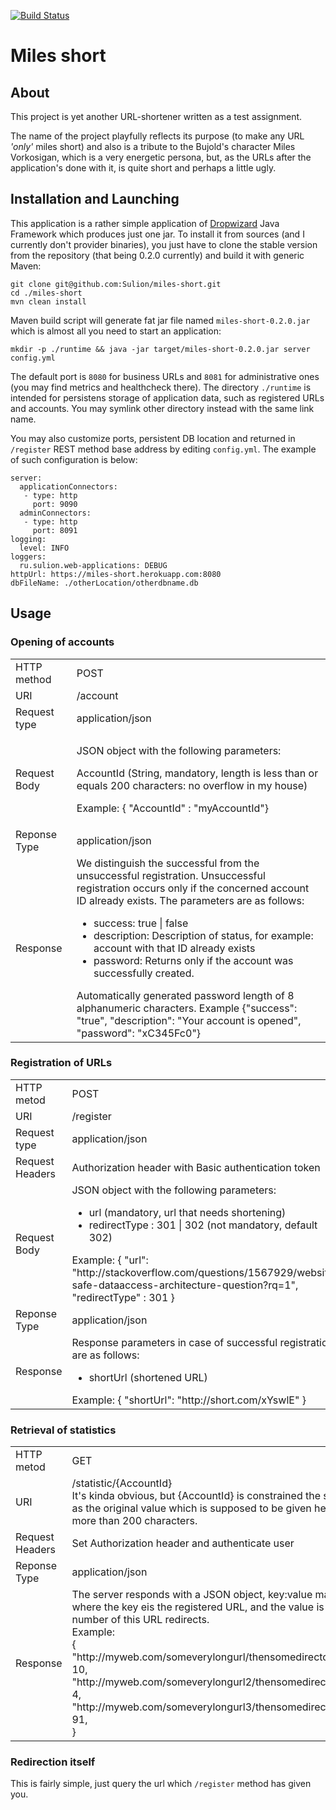 [![Build Status](https://travis-ci.org/Sulion/miles-short.svg?branch=master)](https://travis-ci.org/Sulion/miles-short)
# Miles short

## About 

This project is yet another URL-shortener written as a test assignment.

The name of the project playfully reflects its purpose (to make any URL _'only'_ miles short) and also is a 
tribute to the Bujold's character Miles Vorkosigan, which is a very energetic persona,
but, as the URLs after the application's done with it, is quite short and perhaps a little ugly.

## Installation and Launching

This application is a rather simple application of [Dropwizard](http://www.dropwizard.io/) Java Framework which produces
just one jar. To install it from sources (and I currently don't provider binaries), you just have to clone the stable version from the
repository (that being 0.2.0 currently) and build it with generic Maven:

    git clone git@github.com:Sulion/miles-short.git
	cd ./miles-short
	mvn clean install
	
Maven build script will generate fat jar file named `miles-short-0.2.0.jar` which is almost all you need to start an application:

    mkdir -p ./runtime && java -jar target/miles-short-0.2.0.jar server config.yml
	
The default port is `8080` for business URLs and `8081` for administrative ones (you may find metrics and healthcheck
there). The directory `./runtime` is intended for persistens storage of application data, such as registered URLs and
accounts. You may symlink other directory instead with the same link name. 

You may also customize ports, persistent DB location and returned in `/register` REST method base address by editing
`config.yml`. The example of such configuration is below:

    server:
	  applicationConnectors:
	   - type: http
		 port: 9090
	  adminConnectors:
	   - type: http
		 port: 8091
    logging:
      level: INFO
	loggers:
      ru.sulion.web-applications: DEBUG
    httpUrl: https://miles-short.herokuapp.com:8080
    dbFileName: ./otherLocation/otherdbname.db

## Usage


### Opening of accounts
<table>
<tr><td>HTTP method</td><td>POST</td></tr>
<tr><td>URI</td><td> /account</td></tr>
<tr><td>Request type</td><td> application/json</td></tr>
<tr><td>Request Body</td><td><p>JSON object with the following parameters:</p>
<p>AccountId (String, mandatory, length is less than or equals 200 characters: no overflow in my house)</p>
<p>Example: { "AccountId" : "myAccountId"}</p></td></tr>
<tr><td>Reponse Type</td><td> application/json</td></tr>
<tr><td>Response</td><td> We distinguish the successful from the unsuccessful registration.
Unsuccessful registration occurs only if the concerned account ID already exists. The parameters are as follows:
<ul>
<li>success: true | false</li>
<li>description: Description of status, for example: account with that ID already exists</li>
<li>password: Returns only if the account was successfully created.</li>
</ul>
Automatically generated password length of 8 alphanumeric characters. Example {"success": "true", "description": "Your account is opened",
"password": "xC345Fc0"}</td></tr>
</table>

### Registration of URLs
<table>
<tr><td>HTTP metod</td><td> POST</td></tr>
<tr><td>URI</td><td> /register</td></tr>
<tr><td>Request type</td><td> application/json</td></tr>
<tr><td>Request Headers</td><td> Authorization header with Basic authentication token</td></tr>
<tr><td>Request Body</td><td>JSON object with the following parameters:
<ul>
<li> url (mandatory, url that needs shortening)</li>
<li> redirectType : 301 | 302 (not mandatory, default 302)</li>
</ul>
 Example: {
"url": "http://stackoverflow.com/questions/1567929/website-safe-dataaccess-architecture-question?rq=1",
"redirectType" : 301
}</td></tr>
<tr><td>Reponse Type</td><td> application/json</td></tr>
<tr><td>Response</td><td>Response parameters in case of successful registration are as follows:
<ul><li>shortUrl (shortened URL)</li></ul>
Example: { "shortUrl": "http://short.com/xYswlE" }</td></tr>
</table>

###  Retrieval of statistics
<table>
<tr><td>HTTP metod</td><td> GET</td></tr>
<tr><td>URI</td><td> /statistic/{AccountId}<br/> It's kinda obvious, but {AccountId} is constrained the same as the original value which
is supposed to be given here: no more than 200 characters.</td></tr>
<tr><td>Request Headers</td><td> Set Authorization header and authenticate user</td></tr>
<tr><td>Reponse Type</td><td> application/json</td></tr>
<tr><td>Response</td><td> The server responds with a JSON object, key:value map, where the key
eis the registered URL, and the value is the number of this URL redirects. <br/>
Example:<br/>
{<br/>
"http://myweb.com/someverylongurl/thensomedirectory/": 10,<br/>
"http://myweb.com/someverylongurl2/thensomedirectory2/": 4,<br/>
"http://myweb.com/someverylongurl3/thensomedirectory3/": 91,<br/>
}</td></tr>
</table>

### Redirection itself

This is fairly simple, just query the url which `/register` method has given you.
